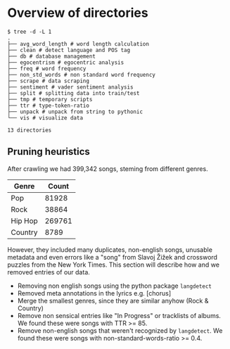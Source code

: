 # Overview of directories

```shell
$ tree -d -L 1
.
├── avg_word_length # word length calculation
├── clean # detect language and POS tag
├── db # database management
├── egocentrism # egocentric analysis
├── freq # word frequency
├── non_std_words # non standard word frequency
├── scrape # data scraping
├── sentiment # vader sentiment analysis
├── split # splitting data into train/test
├── tmp # temporary scripts
├── ttr # type-token-ratio
├── unpack # unpack from string to pythonic
└── vis # visualize data

13 directories
```

## Pruning heuristics

After crawling we had 399,342 songs, steming from different genres.

| Genre | Count |
| ------- | ------ |
| Pop | 81928 |
| Rock | 38864 |
| Hip Hop | 269761 |
| Country | 8789 |

However, they included many duplicates, non-english songs, unusable metadata and even errors like a "song" from Slavoj Žižek and crossword puzzles from the New York Times. This section will describe how and we removed entries of our data.

* Removing non english songs using the python package `langdetect`
* Removed meta annotations in the lyrics e.g. [chorus]
* Merge the smallest genres, since they are similar anyhow (Rock & Country)
* Remove non sensical entries like "In Progress" or tracklists of albums. We found these were songs with TTR >= 85.
* Remove non-english songs that weren't recognized by `langdetect`. We found these were songs with non-standard-words-ratio >= 0.4.
